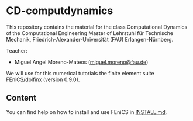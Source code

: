 # CD-computdynamics

This repository contains the material for the class Computational Dynamics of the Computational Engineering Master of Lehrstuhl für Technische Mechanik, Friedrich-Alexander-Universität (FAU) Erlangen-Nürnberg.

Teacher:
- Miguel Angel Moreno-Mateos (miguel.moreno@fau.de)

We will use for this numerical tutorials the finite element suite FEniCS/dolfinx (version 0.9.0).

## Content

You can find help on how to install and use FEniCS in [INSTALL.md](https://github.com/MorenoMiguelES/CD-computdynamics/blob/main/INSTALL.md).
